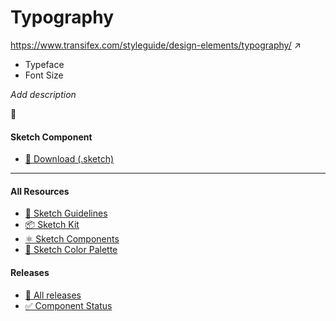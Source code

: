 # Typography


https://www.transifex.com/styleguide/design-elements/typography/  ↗
* Typeface
* Font Size

_Add description_

📝 




#### Sketch Component
  * [💎 Download (.sketch)](/resources/atoms/style/typography.sketch)



---



#### All Resources
  * [📐 Sketch Guidelines](/resources/sketch-guidelines.md)
  * [📦 Sketch Kit](/resources/master/TxDS_Design_Kit.0.1.sketch)
  * [⚛️ Sketch Components](/resources/atoms)
  * [🎨 Sketch Color Palette](/resources/master/TxDS_Colors.sketchpalette)


#### Releases
  * [🎉 All releases](https://github.com/transifex/txds/releases)
  * [✅ Component Status](/STATUS.md)